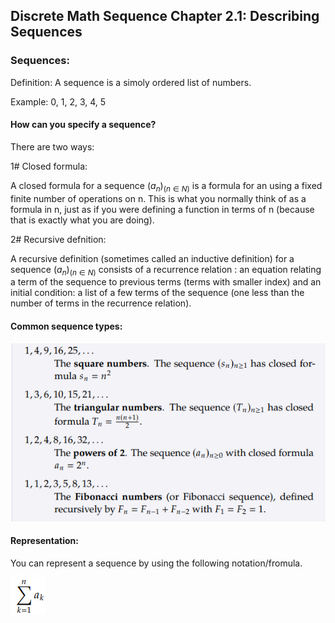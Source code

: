 ## Discrete Math Sequence Chapter 2.1: Describing Sequences

### Sequences:
Definition: A sequence is a simoly ordered list of numbers.

Example: 0, 1, 2, 3, 4, 5

#### How can you specify a sequence?

There are two ways:

1# Closed formula:

A closed formula for a sequence $(a_n)_(n∈N)$ is a formula for an using a
fixed finite number of operations on n. This is what you normally
think of as a formula in n, just as if you were defining a function in
terms of n (because that is exactly what you are doing).

2# Recursive defnition:

A recursive definition (sometimes called an inductive definition)
for a sequence $(a_n)_(n∈N)$ consists of a recurrence relation : an equation
relating a term of the sequence to previous terms (terms with smaller
index) and an initial condition: a list of a few terms of the sequence
(one less than the number of terms in the recurrence relation).

#### Common sequence types:
![Sequence Tyopes](image.png)

#### Representation:

You can represent a sequence by using the following notation/fromula.

![alt text](image-1.png)